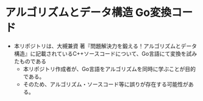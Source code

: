 # アルゴリズムとデータ構造 Go変換コード
* 本リポジトリは、大槻兼資 著『問題解決力を鍛える！アルゴリズムとデータ構造』に記載されているC++ソースコードについて、Go言語にて変換を試みたものである
  * 本リポジトリ作成者が、Go言語をアルゴリズムを同時に学ぶことが目的である。
  * そのため、アルゴリズム・ソースコード等に誤りが存在する可能性がある。
